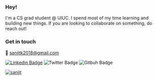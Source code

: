 ### Hey!

I'm a CS grad student @ UIUC. I spend most of my time learning and building new things. If you are looking to collaborate on something, do reach out! 

### Get in touch

📨  [sanjitk2018@gmail.com](sanjitk2018@gmail.com)

[![Linkedin Badge](https://img.shields.io/badge/-LinkedIn-blue?style=flat-square&logo=Linkedin&logoColor=white&link=https://www.linkedin.com/in/sanjit-kumar/)](https://www.linkedin.com/in/sanjit-kumar-b56b911a0/)
![Twitter Badge](https://img.shields.io/twitter/follow/sanjit_77?label=Sanjit%20Kumar&style=social)
![Gitbuh Badge](https://img.shields.io/github/followers/sanjitk7?style=social)

[![sanjit](https://github-readme-stats.vercel.app/api?username=sanjitk7&hide=stars&count_private=true&show_icons=true&theme=dracula)](https://github.com/sanjitk7/github-readme-stats)
